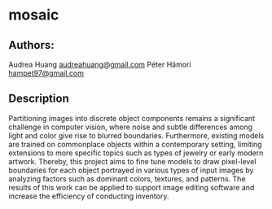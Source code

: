# mosaic

## Authors:
Audrea Huang <audreahuang@gmail.com>
Péter Hámori <hampet97@gmail.com>

## Description
Partitioning images into discrete object components remains a significant challenge in computer vision, where noise and subtle differences among light and color give rise to blurred boundaries. Furthermore, existing models are trained on commonplace objects within a contemporary setting, limiting extensions to more specific topics such as types of jewelry or early modern artwork. Thereby, this project aims to fine tune models to draw pixel-level boundaries for each object portrayed in various types of input images by analyzing factors such as dominant colors, textures, and patterns. The results of this work can be applied to support image editing software and increase the efficiency of conducting inventory.
